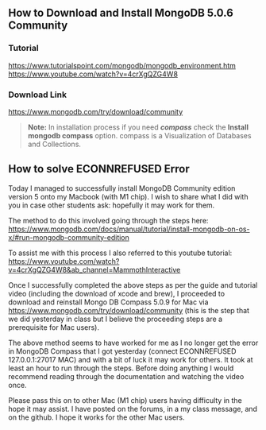 ## How to Download and Install MongoDB 5.0.6 Community

### Tutorial
https://www.tutorialspoint.com/mongodb/mongodb_environment.htm
https://www.youtube.com/watch?v=4crXgQZG4W8

### Download Link
https://www.mongodb.com/try/download/community

> **Note:** In installation process if you need ***compass*** check the **Install mongodb compass** option.
compass is a Visualization of Databases and Collections.


## How to solve ECONNREFUSED Error

Today I managed to successfully install MongoDB Community edition version 5 onto my Macbook (with M1 chip). I wish to share what I did with you in case other students ask: hopefully it may work for them.

The method to do this involved going through the steps here:
https://www.mongodb.com/docs/manual/tutorial/install-mongodb-on-os-x/#run-mongodb-community-edition

To assist me with this process I also referred to this youtube tutorial: https://www.youtube.com/watch?v=4crXgQZG4W8&ab_channel=MammothInteractive

Once I successfully completed the above steps as per the guide and tutorial video (including the download of xcode and brew), I proceeded to download and reinstall Mongo DB Compass 5.0.9 for Mac via https://www.mongodb.com/try/download/community  (this is the step that we did yesterday in class but I believe the proceeding steps are a prerequisite for Mac users).

The above method seems to have worked for me as I no longer get the error in MongoDB Compass that I got yesterday (connect ECONNREFUSED 127.0.0.1:27017 MAC) and with a bit of luck it may work for others. It took at least an hour to run through the steps. Before doing anything I would recommend reading through the documentation and watching the video once.

Please pass this on to other Mac (M1 chip) users having difficulty in the hope it may assist. I have posted on the forums, in a my class message, and on the github. I hope it works for the other Mac users.

